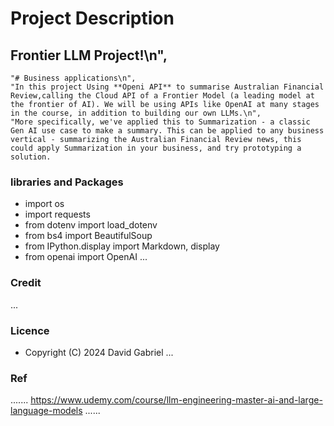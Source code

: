 # Project Description

##  Frontier LLM Project!\n",

    "# Business applications\n",
    "In this project Using **Openi API** to summarise Australian Financial Review,calling the Cloud API of a Frontier Model (a leading model at the frontier of AI). We will be using APIs like OpenAI at many stages in the course, in addition to building our own LLMs.\n",
    "More specifically, we've applied this to Summarization - a classic Gen AI use case to make a summary. This can be applied to any business vertical - summarizing the Australian Financial Review news, this could apply Summarization in your business, and try prototyping a solution.

### libraries and Packages
- import os
- import requests
- from dotenv import load_dotenv
- from bs4 import BeautifulSoup
- from IPython.display import Markdown, display
- from openai import OpenAI
...



### Credit #####

...
### Licence 
 - Copyright (C) 2024 David Gabriel
...

### Ref
.......
https://www.udemy.com/course/llm-engineering-master-ai-and-large-language-models
......
